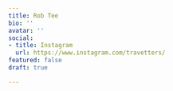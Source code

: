 ```yaml
---
title: Rob Tee
bio: ''
avatar: ''
social:
- title: Instagram
  url: https://www.instagram.com/travetters/
featured: false
draft: true

---
```

